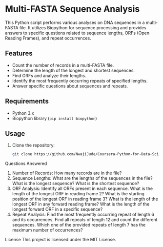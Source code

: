 # Multi-FASTA Sequence Analysis

This Python script performs various analyses on DNA sequences in a multi-FASTA file. It utilizes Biopython for sequence processing and provides answers to specific questions related to sequence lengths, ORFs (Open Reading Frames), and repeat occurrences.

## Features

- Count the number of records in a multi-FASTA file.
- Determine the length of the longest and shortest sequences.
- Find ORFs and analyze their lengths.
- Identify the most frequently occurring repeats of specified lengths.
- Answer specific questions about sequences and repeats.

## Requirements

- Python 3.x
- Biopython library (`pip install biopython`)

## Usage

1. Clone the repository:

   ```bash
   git clone https://github.com/NwajiJude/Coursera-Python-for-Data-Science

Questions Answered
1. Number of Records:
    How many records are in the file?
2. Sequence Lengths:
    What are the lengths of the sequences in the file?
    What is the longest sequence?
    What is the shortest sequence?
3. ORF Analysis:
    Identify all ORFs present in each sequence.
    What is the length of the longest ORF in reading frame 2?
    What is the starting position of the longest ORF in reading frame 3?
    What is the length of the longest ORF in any forward reading frame?
    What is the length of the longest forward ORF in a specific sequence?
4. Repeat Analysis:
    Find the most frequently occurring repeat of length 6 and its occurrences.
    Find all repeats of length 12 and count the different sequences.
    Which one of the provided repeats of length 7 has the maximum number of occurrences?
   
License
This project is licensed under the MIT License.
